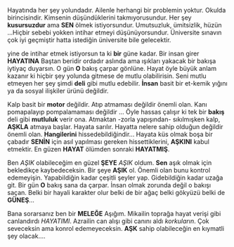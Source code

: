 Hayatında her şey yolundadır. Ailenle herhangi bir problemin yoktur. Okulda birincisindir. Kimsenin düşündüklerini takmıyorusundur. Her şey **kusursuzdur** ama **SEN** ölmek istiyorsundur. Umutsuzluk, ümitsizlik, hüzün ...Hiçbir sebebi yokken intihar etmeyi düşünüyorsundur. Üniversite sınavın çok iyi geçmiştir hatta istediğin üniversite bile gelecektir.


yine de intihar etmek istiyorsun ta ki **bir** güne kadar. Bir insan girer **HAYATINA** Baştan beridir ordadır aslında ama ışıkları yakacak bir bakışa iytiyaç duyarsın. O gün **O** bakış çarpar gönlüne. Hayat öyle büyük anlam kazanır ki hiçbir şey yolunda gitmese de mutlu olabilirisin. Seni mutlu etmeyen her şey şimdi **deli** gibi mutlu edebilir. **İnsan** basit bir et-kemik yığını ya da sosyal ilişkiler ürünü değildir. 


Kalp basit bir **motor** değildir. Atıp atmaması değildir önemli olan. Kanı pomapalayıp pompalamaması değildir ... Öyle hassas çalışır ki tek bir **bakış** deli gibi **mutluluk** verir ona. Atmaktan -zorla yapışından- sıkılmışken kalp, **AŞKLA** atmaya başlar. Hayata sarılır. Hayatta nelere sahip olduğun değildir önemli olan. **Hangilerini** hissedebildiğindir... Hayata küs olmak boşa bir çabadır **SENİN** için asıl yapılması gereken hissettiklerini, **AŞKINI** kabul etmektir. En güzen **HAYAT** ölümden sonraki **HAYATMIŞ**. 


Ben *AŞIK* olabileceğim en güzel **ŞEYE** *AŞIK* oldum. **Sen** aşık olmak için bekledikçe kaybedeceksin. Bir şeye **AŞIK** ol. Önemli olan bunu kontrol edemeyişin. Yapabildiğin kadar çeşitli şeyler yap. Gidebildiğin kadar uzağa git. Bir gün **O** bakış sana da çarpar. İnsan olmak zorunda değil o bakışı saçan. Belki bir hayali karakter olur belki de bir ağaç belki gökyüzü belki de **GÜNEŞ**...  


Bana sorarsanız ben bir **MELEĞE** Aşığım. Mikailin toprağa hayat verişi gibi canlandırdı *HAYATIMI*. Azrailin can alışı gibi canını aldı *korkuların*. Çok seveceksin ama konrol edemeyeceksin. **AŞK** sahip olabileceğin en kıymatli şey olacak....